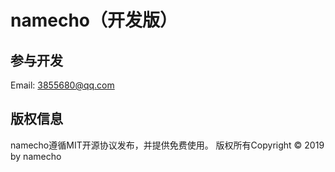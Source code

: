 # namecho（开发版）
## 参与开发
Email: 3855680@qq.com
## 版权信息
namecho遵循MIT开源协议发布，并提供免费使用。
版权所有Copyright © 2019 by namecho
